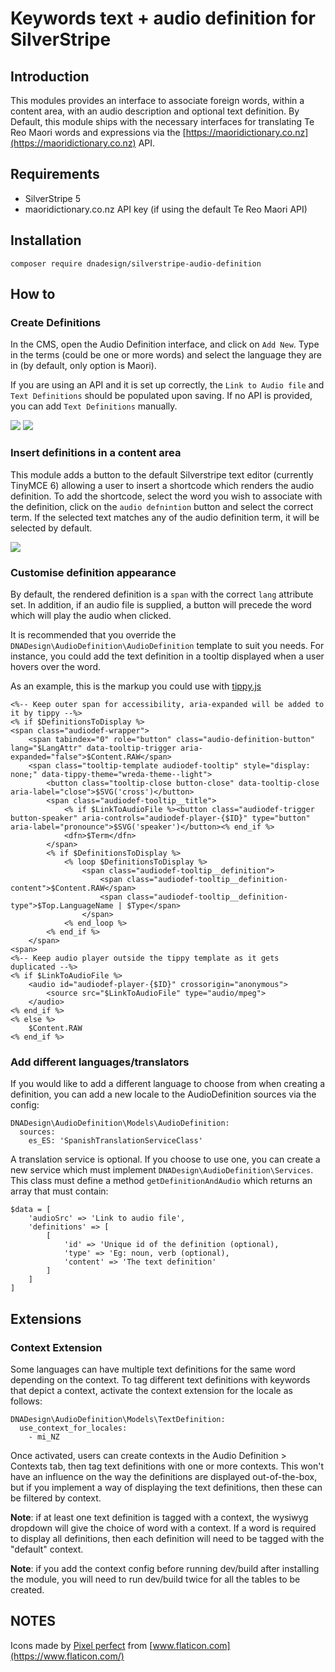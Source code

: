 # Keywords text + audio definition for SilverStripe

## Introduction

This modules provides an interface to associate foreign words, within a content area, with an audio description and optional text definition. By Default, this module ships with the necessary interfaces for translating Te Reo Maori words and expressions via the [https://maoridictionary.co.nz](https://maoridictionary.co.nz) API.

## Requirements

- SilverStripe 5
- maoridictionary.co.nz API key (if using the default Te Reo Maori API)

## Installation

```
composer require dnadesign/silverstripe-audio-definition
```

## How to

### Create Definitions

In the CMS, open the Audio Definition interface, and click on `Add New`.
Type in the terms (could be one or more words) and select the language they are in (by default, only option is Maori).

If you are using an API and it is set up correctly, the `Link to Audio file` and `Text Definitions` should be populated upon saving.
If no API is provided, you can add `Text Definitions` manually.

![](docs/en/_images/audio-definition-cms-section.png)
![](docs/en/_images/saved-audio-definition.png)

### Insert definitions in a content area

This module adds a button to the default Silverstripe text editor (currently TinyMCE 6) allowing a user to insert a shortcode which renders the audio definition.
To add the shortcode, select the word you wish to associate with the definition, click on the `audio defnintion` button and select the correct term. If the selected text matches any of the audio definition term, it will be selected by default.

![](docs/en/_images/audio-definition-wysiwyg.jpeg)

### Customise definition appearance

By default, the rendered definition is a `span` with the correct `lang` attribute set.
In addition, if an audio file is supplied, a button will precede the word which will play the audio when clicked.

It is recommended that you override the `DNADesign\AudioDefinition\AudioDefinition` template to suit you needs.
For instance, you could add the text definition in a tooltip displayed when a user hovers over the word.

As an example, this is the markup you could use with [tippy.js](https://atomiks.github.io/tippyjs/)

```
<%-- Keep outer span for accessibility, aria-expanded will be added to it by tippy --%>
<% if $DefinitionsToDisplay %>
<span class="audiodef-wrapper">
    <span tabindex="0" role="button" class="audio-definition-button" lang="$LangAttr" data-tooltip-trigger aria-expanded="false">$Content.RAW</span>
    <span class="tooltip-template audiodef-tooltip" style="display: none;" data-tippy-theme="wreda-theme--light">
        <button class="tooltip-close button-close" data-tooltip-close aria-label="close">$SVG('cross')</button>
        <span class="audiodef-tooltip__title">
            <% if $LinkToAudioFile %><button class="audiodef-trigger button-speaker" aria-controls="audiodef-player-{$ID}" type="button" aria-label="pronounce">$SVG('speaker')</button><% end_if %>
            <dfn>$Term</dfn>
        </span>
        <% if $DefinitionsToDisplay %>
            <% loop $DefinitionsToDisplay %>
                <span class="audiodef-tooltip__definition">
                    <span class="audiodef-tooltip__definition-content">$Content.RAW</span>
                    <span class="audiodef-tooltip__definition-type">$Top.LanguageName | $Type</span>
                </span>
            <% end_loop %>
        <% end_if %>
    </span>
<span>
<%-- Keep audio player outside the tippy template as it gets duplicated --%>
<% if $LinkToAudioFile %>
    <audio id="audiodef-player-{$ID}" crossorigin="anonymous">
        <source src="$LinkToAudioFile" type="audio/mpeg">
    </audio>
<% end_if %>
<% else %>
    $Content.RAW
<% end_if %>
```

### Add different languages/translators

If you would like to add a different language to choose from when creating a definition, you can add a new locale to the AudioDefinition sources via the config:

```
DNADesign\AudioDefinition\Models\AudioDefinition:
  sources:
    es_ES: 'SpanishTranslationServiceClass'
```

A translation service is optional. If you choose to use one, you can create a new service which must implement `DNADesign\AudioDefinition\Services`. This class must define a method `getDefinitionAndAudio` which returns an array that must contain:

```
$data = [
    'audioSrc' => 'Link to audio file',
    'definitions' => [
        [
            'id' => 'Unique id of the definition (optional),
            'type' => 'Eg: noun, verb (optional),
            'content' => 'The text definition'
        ]
    ]
]
```

## Extensions

### Context Extension

Some languages can have multiple text definitions for the same word depending on the context.
To tag different text definitions with keywords that depict a context, activate the context extension for the locale as follows:

```
DNADesign\AudioDefinition\Models\TextDefinition:
  use_context_for_locales:
    - mi_NZ
```

Once activated, users can create contexts in the Audio Definition > Contexts tab, then tag text definitions with one or more contexts.
This won't have an influence on the way the definitions are displayed out-of-the-box, but if you implement a way of displaying the text definitions, then these can be filtered by context.

**Note**: if at least one text definition is tagged with a context, the wysiwyg dropdown will give the choice of word with a context. If a word is required to display all definitions, then each definition will need to be tagged with the "default" context.

**Note**: if you add the context config before running dev/build after installing the module, you will need to run dev/build twice for all the tables to be created.

## NOTES

Icons made by [Pixel perfect](https://www.flaticon.com/authors/pixel-perfect) from [www.flaticon.com](https://www.flaticon.com/)


